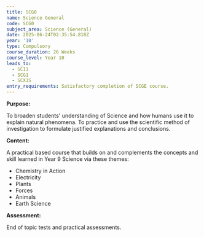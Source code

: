 ```yaml
---
title: SCG0
name: Science General
code: SCG0
subject_area: Science (General)
date: 2025-06-24T02:35:54.818Z
year: '10'
type: Compulsory
course_duration: 26 Weeks
course_level: Year 10
leads_to:
  - SCI1
  - SCG1
  - SCX1S
entry_requirements: Satisfactory completion of SCGE course.
---
```

**Purpose:**

To broaden students' understanding of Science and how humans use it to explain natural phenomena. To practice and use the scientific method of investigation to formulate justified explanations and conclusions.

**Content:**

A practical based course that builds on and complements the concepts and skill learned in Year 9 Science via these themes:
- Chemistry in Action
- Electricity
- Plants
- Forces
- Animals
- Earth Science

**Assessment:**

End of topic tests and practical assessments.
